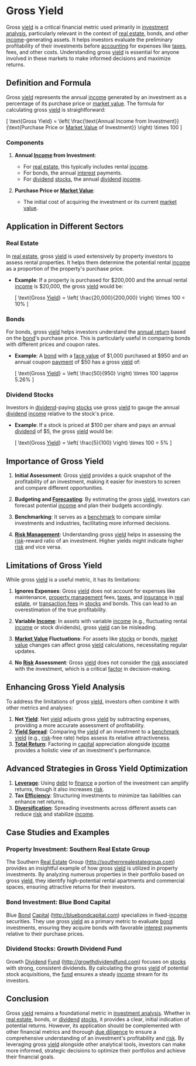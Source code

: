 # Gross Yield

Gross [yield](../y/yield.md) is a critical financial metric used primarily in [investment analysis](../i/investment_analysis.md), particularly relevant in the context of [real estate](../r/real_estate.md), bonds, and other [income](../i/income.md)-generating assets. It helps investors evaluate the preliminary profitability of their investments before [accounting](../a/accounting.md) for expenses like [taxes](../t/taxes.md), fees, and other costs. Understanding gross [yield](../y/yield.md) is essential for anyone involved in these markets to make informed decisions and maximize returns.

## Definition and Formula

Gross [yield](../y/yield.md) represents the annual [income](../i/income.md) generated by an investment as a percentage of its purchase price or [market value](../m/market_value.md). The formula for calculating gross [yield](../y/yield.md) is straightforward:

\[ \text{Gross Yield} = \left( \frac{\text{Annual Income from Investment}}{\text{Purchase Price or [Market Value](../m/market_value.md) of Investment}} \right) \times 100 \]

### Components

1. **Annual [Income](../i/income.md) from Investment**:
   - For [real estate](../r/real_estate.md), this typically includes rental [income](../i/income.md).
   - For bonds, the annual [interest](../i/interest.md) payments.
   - For [dividend](../d/dividend.md) [stocks](../s/stock.md), the annual [dividend](../d/dividend.md) [income](../i/income.md).

2. **Purchase Price or [Market Value](../m/market_value.md)**:
   - The initial cost of acquiring the investment or its current [market value](../m/market_value.md).

## Application in Different Sectors

### Real Estate

In [real estate](../r/real_estate.md), gross [yield](../y/yield.md) is used extensively by property investors to assess rental properties. It helps them determine the potential rental [income](../i/income.md) as a proportion of the property's purchase price.

- **Example**: If a property is purchased for $200,000 and the annual rental [income](../i/income.md) is $20,000, the gross [yield](../y/yield.md) would be:

  \[ \text{Gross [Yield](../y/yield.md)} = \left( \frac{20,000}{200,000} \right) \times 100 = 10\% \]

### Bonds

For bonds, gross [yield](../y/yield.md) helps investors understand the [annual return](../a/annual_return.md) based on the [bond](../b/bond.md)'s purchase price. This is particularly useful in comparing bonds with different prices and coupon rates.

- **Example**: A [bond](../b/bond.md) with a [face value](../f/face_value.md) of $1,000 purchased at $950 and an annual coupon [payment](../p/payment.md) of $50 has a gross [yield](../y/yield.md) of:

  \[ \text{Gross [Yield](../y/yield.md)} = \left( \frac{50}{950} \right) \times 100 \approx 5.26\% \]

### Dividend Stocks

Investors in [dividend](../d/dividend.md)-paying [stocks](../s/stock.md) use gross [yield](../y/yield.md) to gauge the annual [dividend](../d/dividend.md) [income](../i/income.md) relative to the stock's price.

- **Example**: If a stock is priced at $100 per share and pays an annual [dividend](../d/dividend.md) of $5, the gross [yield](../y/yield.md) would be:

  \[ \text{Gross [Yield](../y/yield.md)} = \left( \frac{5}{100} \right) \times 100 = 5\% \]

## Importance of Gross Yield

1. **Initial Assessment**: Gross [yield](../y/yield.md) provides a quick snapshot of the profitability of an investment, making it easier for investors to screen and compare different opportunities.

2. **Budgeting and [Forecasting](../f/forecasting.md)**: By estimating the gross [yield](../y/yield.md), investors can forecast potential [income](../i/income.md) and plan their budgets accordingly.

3. **Benchmarking**: It serves as a [benchmark](../b/benchmark.md) to compare similar investments and industries, facilitating more informed decisions.

4. **[Risk Management](../r/risk_management.md)**: Understanding gross [yield](../y/yield.md) helps in assessing the [risk](../r/risk.md)-reward ratio of an investment. Higher yields might indicate higher [risk](../r/risk.md) and vice versa.

## Limitations of Gross Yield

While gross [yield](../y/yield.md) is a useful metric, it has its limitations:

1. **Ignores Expenses**: Gross [yield](../y/yield.md) does not account for expenses like maintenance, [property management](../p/property_management.md) fees, [taxes](../t/taxes.md), and [insurance](../i/insurance.md) in [real estate](../r/real_estate.md), or [transaction fees](../t/transaction_fees.md) in [stocks](../s/stock.md) and bonds. This can lead to an overestimation of the true profitability.

2. **Variable [Income](../i/income.md)**: In assets with variable [income](../i/income.md) (e.g., fluctuating rental [income](../i/income.md) or stock dividends), gross [yield](../y/yield.md) can be misleading.

3. **[Market Value](../m/market_value.md) Fluctuations**: For assets like [stocks](../s/stock.md) or bonds, [market value](../m/market_value.md) changes can affect gross [yield](../y/yield.md) calculations, necessitating regular updates.

4. **No [Risk](../r/risk.md) Assessment**: Gross [yield](../y/yield.md) does not consider the [risk](../r/risk.md) associated with the investment, which is a critical [factor](../f/factor.md) in decision-making.

## Enhancing Gross Yield Analysis

To address the limitations of gross [yield](../y/yield.md), investors often combine it with other metrics and analyses:

1. **Net [Yield](../y/yield.md)**: Net [yield](../y/yield.md) adjusts gross [yield](../y/yield.md) by subtracting expenses, providing a more accurate assessment of profitability.
2. **[Yield Spread](../y/yield_spread.md)**: Comparing the [yield](../y/yield.md) of an investment to a [benchmark](../b/benchmark.md) [yield](../y/yield.md) (e.g., [risk](../r/risk.md)-free rate) helps assess its relative attractiveness.
3. **[Total Return](../t/total_return.md)**: Factoring in [capital](../c/capital.md) appreciation alongside [income](../i/income.md) provides a holistic view of an investment's performance.

## Advanced Strategies in Gross Yield Optimization

1. **[Leverage](../l/leverage.md)**: Using [debt](../d/debt.md) to [finance](../f/finance.md) a portion of the investment can amplify returns, though it also increases [risk](../r/risk.md).
2. **Tax [Efficiency](../e/efficiency.md)**: Structuring investments to minimize tax liabilities can enhance net returns.
3. **[Diversification](../d/diversification.md)**: Spreading investments across different assets can reduce [risk](../r/risk.md) and stabilize [income](../i/income.md).

## Case Studies and Examples

### Property Investment: Southern Real Estate Group

The Southern [Real Estate](../r/real_estate.md) Group (http://southernrealestategroup.com) provides an insightful example of how gross [yield](../y/yield.md) is utilized in property investments. By analyzing numerous properties in their portfolio based on gross [yield](../y/yield.md), they identify high-potential rental apartments and commercial spaces, ensuring attractive returns for their investors.

### Bond Investment: Blue Bond Capital

Blue [Bond](../b/bond.md) [Capital](../c/capital.md) (http://bluebondcapital.com) specializes in fixed-[income](../i/income.md) securities. They use gross [yield](../y/yield.md) as a primary metric to evaluate [bond](../b/bond.md) investments, ensuring they acquire bonds with favorable [interest](../i/interest.md) payments relative to their purchase prices.

### Dividend Stocks: Growth Dividend Fund

Growth [Dividend](../d/dividend.md) [Fund](../f/fund.md) (http://growthdividendfund.com) focuses on [stocks](../s/stock.md) with strong, consistent dividends. By calculating the gross [yield](../y/yield.md) of potential stock acquisitions, the [fund](../f/fund.md) ensures a steady [income](../i/income.md) stream for its investors.

## Conclusion

Gross [yield](../y/yield.md) remains a foundational metric in [investment analysis](../i/investment_analysis.md). Whether in [real estate](../r/real_estate.md), bonds, or [dividend](../d/dividend.md) [stocks](../s/stock.md), it provides a clear, initial indication of potential returns. However, its application should be complemented with other financial metrics and thorough [due diligence](../d/due_diligence.md) to ensure a comprehensive understanding of an investment's profitability and [risk](../r/risk.md). By leveraging gross [yield](../y/yield.md) alongside other analytical tools, investors can make more informed, strategic decisions to optimize their portfolios and achieve their financial goals.